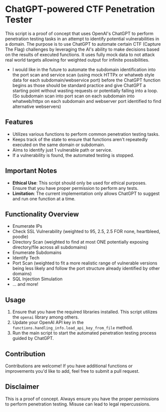 # ChatGPT-powered CTF Penetration Tester

This script is a proof of concept that uses OpenAI's ChatGPT to perform penetration testing tasks in an attempt to identify potential vulnerabilities in a domain. The purpose is to use ChatGPT to automate certain CTF (Capture The Flag) challenges by leveraging the AI's ability to make decisions based on the results of executed functions. It uses fully mock data to not attack real world targets allowing for weighted output for infinite possibilities.

- I would like in the future to automate the subdomain identification into the port scan and service scan (using mock HTTPx or whatweb style data for each subdomain/webservice port) before the ChatGPT function begins as those should be standard practice and give ChatGPT a starting point without wasting requests or potentially falling into a loop. (So subdomain scan into port scan on each subdomain into whatweb/httpx on each subdomain and webserver port identified to find alternative webservers) 

## Features
- Utilizes various functions to perform common penetration testing tasks.
- Keeps track of the state to ensure that functions aren't repeatedly executed on the same domain or subdomain.
- Aims to identify just 1 vulnerable path or service.
- If a vulnerability is found, the automated testing is stopped.

## Important Notes
- **Ethical Use**: This script should only be used for ethical purposes. Ensure that you have proper permission to perform any tests.
- **Limitation**: The current implementation only allows ChatGPT to suggest and run one function at a time.

## Functionality Overview
- Enumerate IPs
- Check SSL Vulnerability (weighted to 95, 2.5, 2.5 FOR none, heartbleed, poodle)
- Directory Scan (weighted to find at most ONE potentially exposing directory/file across all subdomains)
- Enumerate Subdomains
- Identify Tech
- Port Scan (weighted to fit a more realistic range of vulnerable versions being less likely and follow the port structure already identified by other domains)
- SQL Injection Simulation
- ... and more!

## Usage

1. Ensure that you have the required libraries installed. This script utilizes the `openai` library among others.
2. Update your OpenAI API key in the `functions.handling_info.load_api_key_from_file` method.
3. Run the main script to start the automated penetration testing process guided by ChatGPT.

## Contribution

Contributions are welcome! If you have additional functions or improvements you'd like to add, feel free to submit a pull request.

## Disclaimer

This is a proof of concept. Always ensure you have the proper permissions to perform penetration testing. Misuse can lead to legal repercussions.


